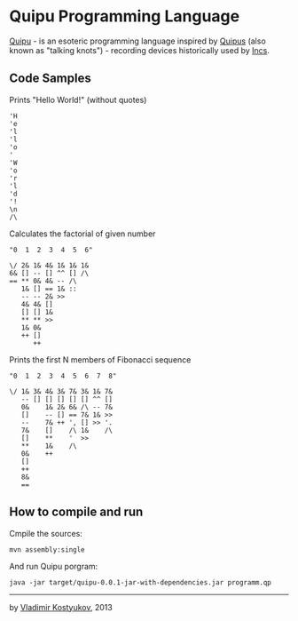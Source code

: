 Quipu Programming Language
==========================

[Quipu](http://esolangs.org/wiki/Quipu) - is an esoteric programming language inspired by [Quipus](http://en.wikipedia.org/wiki/Quipu)
(also known as "talking knots") - recording devices historically used by [Incs](http://en.wikipedia.org/wiki/Inca_Empire). 

Code Samples
------------

Prints "Hello World!" (without quotes)

    'H
    'e
    'l
    'l
    'o
    ' 
    'W
    'o
    'r
    'l
    'd
    '!
    \n
    /\

Calculates the factorial of given number 

    "0  1  2  3  4  5  6"

    \/ 2& 1& 4& 1& 1& 1&
    6& [] -- [] ^^ [] /\
    == ** 0& 4& -- /\    
       1& [] == 1& :: 
       -- -- 2& >>        
       4& 4& []           
       [] [] 1&           
       ** ** >>          
       1& 0&
       ++ []
          ++

Prints the first N members of Fibonacci sequence

    "0  1  2  3  4  5  6  7  8"

    \/ 1& 3& 4& 3& 7& 3& 1& 7&
       -- [] [] [] [] [] ^^ []
       0&    1& 2& 6& /\ -- 7&
       []    -- [] == 7& 1& >>
       --    7& ++ ', [] >> '.
       7&    []    /\ 1&    /\
       []    **    '  >>
       **    1&    /\
       0&    ++
       []
       ++
       8&
       ==

How to compile and run
----------------------

Cmpile the sources:

    mvn assembly:single
    
And run Quipu porgram:

    java -jar target/quipu-0.0.1-jar-with-dependencies.jar programm.qp

----
by [Vladimir Kostyukov](http://vkostyukov.ru), 2013

